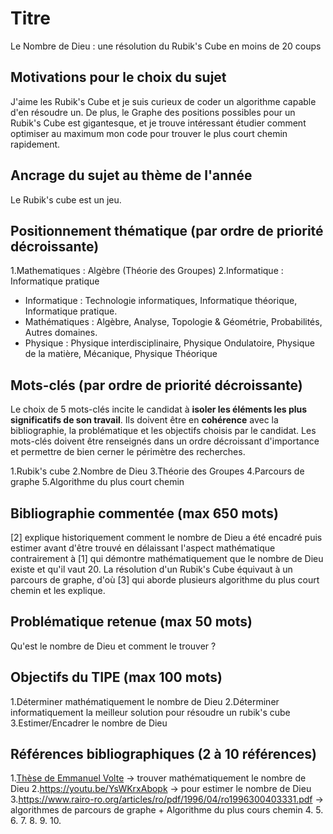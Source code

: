# Titre
Le Nombre de Dieu : une résolution du Rubik's Cube en moins de 20 coups

## Motivations pour le choix du sujet
J'aime les Rubik's Cube et je suis curieux de coder un algorithme capable d'en résoudre un. De plus, le Graphe des positions possibles pour un Rubik's Cube est gigantesque, et je trouve intéressant étudier comment optimiser au maximum mon code pour trouver le plus court chemin rapidement.

## Ancrage du sujet au thème de l'année
Le Rubik's cube est un jeu.

## Positionnement thématique (par ordre de priorité décroissante)

1.Mathematiques : Algèbre (Théorie des Groupes)
2.Informatique : Informatique  pratique

- Informatique : Technologie informatiques, Informatique théorique, Informatique pratique.
- Mathématiques : Algèbre, Analyse, Topologie & Géométrie, Probabilités, Autres domaines.
- Physique : Physique interdisciplinaire, Physique Ondulatoire, Physique de la matière, Mécanique, Physique Théorique


## Mots-clés (par ordre de priorité décroissante)

Le choix de 5 mots-clés incite le candidat à **isoler les éléments les plus significatifs de son travail**. Ils doivent être en **cohérence** avec la bibliographie, la problématique et les objectifs choisis par le candidat. Les mots-clés doivent être renseignés dans un ordre décroissant d'importance et permettre de bien cerner le périmètre des recherches.

1.Rubik's cube
2.Nombre de Dieu
3.Théorie des Groupes
4.Parcours de graphe
5.Algorithme du plus court chemin


## Bibliographie commentée (max 650 mots)
[2] explique historiquement comment le nombre de Dieu a été encadré puis estimer avant d'être trouvé en délaissant l'aspect mathématique contrairement à [1] qui démontre mathématiquement que le nombre de Dieu existe et qu'il vaut 20.
La résolution d'un Rubik's Cube équivaut à un parcours de graphe, d'où [3] qui aborde plusieurs algorithme du plus court chemin et les explique.


## Problématique retenue (max 50 mots)
Qu'est le nombre de Dieu et comment le trouver ?

## Objectifs du TIPE (max 100 mots)

1.Déterminer mathématiquement le nombre de Dieu
2.Déterminer informatiquement la meilleur solution pour résoudre un rubik's cube
3.Estimer/Encadrer le nombre de Dieu


## Références bibliographiques (2 à 10 références)

1.[Thèse de Emmanuel Volte](https://tomas.rokicki.com/rubik20.pdf) -> trouver mathématiquement le nombre de Dieu
2.https://youtu.be/YsWKrxAbopk -> pour estimer le nombre de Dieu
3.https://www.rairo-ro.org/articles/ro/pdf/1996/04/ro1996300403331.pdf -> algorithmes de parcours de graphe + Algorithme du plus cours chemin
4. 
5. 
6. 
7. 
8. 
9. 
10. 

